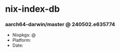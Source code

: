 # nix-index-db
### aarch64-darwin/master @ 240502.e635774
- Nixpkgs: @[](https://github.com/NixOS/nixpkgs/commit/e6357746b41cd4cd936e663b043808797f739d21)
- Platform: 
- Date: 
